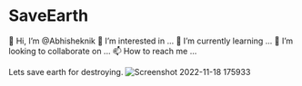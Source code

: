# SaveEarth
👋 Hi, I’m @Abhisheknik
👀 I’m interested in ...
🌱 I’m currently learning ...
💞️ I’m looking to collaborate on ...
📫 How to reach me ...


Lets save earth for destroying.
![Screenshot 2022-11-18 175933](https://user-images.githubusercontent.com/79035081/202705368-48d5324b-801f-4acc-a820-3dc6ff6ced0a.png)
